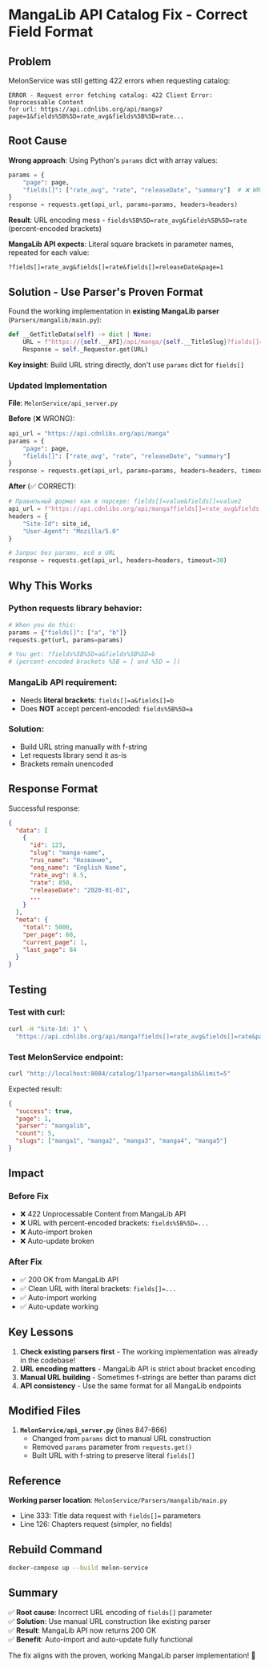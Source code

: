 # MangaLib API Catalog Fix - Correct Field Format

## Problem
MelonService was still getting 422 errors when requesting catalog:
```
ERROR - Request error fetching catalog: 422 Client Error: Unprocessable Content 
for url: https://api.cdnlibs.org/api/manga?page=1&fields%5B%5D=rate_avg&fields%5B%5D=rate...
```

## Root Cause

**Wrong approach**: Using Python's `params` dict with array values:
```python
params = {
    "page": page,
    "fields[]": ["rate_avg", "rate", "releaseDate", "summary"]  # ❌ WRONG
}
response = requests.get(api_url, params=params, headers=headers)
```

**Result**: URL encoding mess - `fields%5B%5D=rate_avg&fields%5B%5D=rate` (percent-encoded brackets)

**MangaLib API expects**: Literal square brackets in parameter names, repeated for each value:
```
?fields[]=rate_avg&fields[]=rate&fields[]=releaseDate&page=1
```

## Solution - Use Parser's Proven Format

Found the working implementation in **existing MangaLib parser** (`Parsers/mangalib/main.py`):

```python
def __GetTitleData(self) -> dict | None:
    URL = f"https://{self.__API}/api/manga/{self.__TitleSlug}?fields[]=eng_name&fields[]=otherNames&fields[]=summary&fields[]=releaseDate&fields[]=type_id&fields[]=caution&fields[]=genres&fields[]=tags&fields[]=franchise&fields[]=authors&fields[]=manga_status_id&fields[]=status_id"
    Response = self._Requestor.get(URL)
```

**Key insight**: Build URL string directly, don't use `params` dict for `fields[]`

### Updated Implementation

**File**: `MelonService/api_server.py`

**Before** (❌ WRONG):
```python
api_url = "https://api.cdnlibs.org/api/manga"
params = {
    "page": page,
    "fields[]": ["rate_avg", "rate", "releaseDate", "summary"]
}
response = requests.get(api_url, params=params, headers=headers, timeout=30)
```

**After** (✅ CORRECT):
```python
# Правильный формат как в парсере: fields[]=value&fields[]=value2
api_url = f"https://api.cdnlibs.org/api/manga?fields[]=rate_avg&fields[]=rate&fields[]=releaseDate&page={page}"
headers = {
    "Site-Id": site_id,
    "User-Agent": "Mozilla/5.0"
}

# Запрос без params, всё в URL
response = requests.get(api_url, headers=headers, timeout=30)
```

## Why This Works

### Python requests library behavior:
```python
# When you do this:
params = {"fields[]": ["a", "b"]}
requests.get(url, params=params)

# You get: ?fields%5B%5D=a&fields%5B%5D=b
# (percent-encoded brackets %5B = [ and %5D = ])
```

### MangaLib API requirement:
- Needs **literal brackets**: `fields[]=a&fields[]=b`
- Does **NOT** accept percent-encoded: `fields%5B%5D=a`

### Solution:
- Build URL string manually with f-string
- Let requests library send it as-is
- Brackets remain unencoded

## Response Format

Successful response:
```json
{
  "data": [
    {
      "id": 123,
      "slug": "manga-name",
      "rus_name": "Название",
      "eng_name": "English Name",
      "rate_avg": 8.5,
      "rate": 850,
      "releaseDate": "2020-01-01",
      ...
    }
  ],
  "meta": {
    "total": 5000,
    "per_page": 60,
    "current_page": 1,
    "last_page": 84
  }
}
```

## Testing

### Test with curl:
```bash
curl -H "Site-Id: 1" \
  "https://api.cdnlibs.org/api/manga?fields[]=rate_avg&fields[]=rate&page=1"
```

### Test MelonService endpoint:
```bash
curl "http://localhost:8084/catalog/1?parser=mangalib&limit=5"
```

Expected result:
```json
{
  "success": true,
  "page": 1,
  "parser": "mangalib",
  "count": 5,
  "slugs": ["manga1", "manga2", "manga3", "manga4", "manga5"]
}
```

## Impact

### Before Fix
- ❌ 422 Unprocessable Content from MangaLib API
- ❌ URL with percent-encoded brackets: `fields%5B%5D=...`
- ❌ Auto-import broken
- ❌ Auto-update broken

### After Fix
- ✅ 200 OK from MangaLib API
- ✅ Clean URL with literal brackets: `fields[]=...`
- ✅ Auto-import working
- ✅ Auto-update working

## Key Lessons

1. **Check existing parsers first** - The working implementation was already in the codebase!
2. **URL encoding matters** - MangaLib API is strict about bracket encoding
3. **Manual URL building** - Sometimes f-strings are better than params dict
4. **API consistency** - Use the same format for all MangaLib endpoints

## Modified Files

1. **`MelonService/api_server.py`** (lines 847-866)
   - Changed from `params` dict to manual URL construction
   - Removed `params` parameter from `requests.get()`
   - Built URL with f-string to preserve literal `fields[]`

## Reference

**Working parser location**: `MelonService/Parsers/mangalib/main.py`
- Line 333: Title data request with `fields[]=` parameters
- Line 126: Chapters request (simpler, no fields)

## Rebuild Command

```bash
docker-compose up --build melon-service
```

## Summary

✅ **Root cause**: Incorrect URL encoding of `fields[]` parameter  
✅ **Solution**: Use manual URL construction like existing parser  
✅ **Result**: MangaLib API now returns 200 OK  
✅ **Benefit**: Auto-import and auto-update fully functional  

The fix aligns with the proven, working MangaLib parser implementation! 🎉
